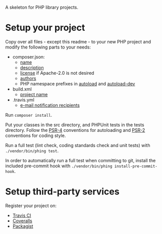 A skeleton for PHP library projects.

# Setup your project

Copy over all files - except this readme - to your new PHP project and modify
the following parts to your needs:

- composer.json:
  - [name]
  - [description]
  - [license] if Apache-2.0 is not desired
  - [authors]
  - PHP namespace prefixes in [autoload] and [autoload-dev]
- build.xml
  - [project name][Phing project name]
- .travis.yml
  - [e-mail notification recipients][Travis CI e-mail notifications]

Run `composer install`.

Put your classes in the src directory, and PHPUnit tests in the tests directory. 
Follow the [PSR-4] conventions for autoloading and [PSR-2] conventions for coding
style.

Run a full test (lint check, coding standards check and unit tests) with 
`./vendor/bin/phing test`.

In order to automatically run a full test when committing to git, install the
included pre-commit hook with `./vendor/bin/phing install-pre-commit-hook`.

# Setup third-party services

Register your project on:

- [Travis CI]
- [Coveralls]
- [Packagist]


[name]: https://getcomposer.org/doc/04-schema.md#name
[description]: https://getcomposer.org/doc/04-schema.md#description
[license]: https://getcomposer.org/doc/04-schema.md#license
[authors]: https://getcomposer.org/doc/04-schema.md#authors
[autoload]: https://getcomposer.org/doc/04-schema.md#psr-4
[autoload-dev]: https://getcomposer.org/doc/04-schema.md#autoload-dev
[Phing project name]: https://www.phing.info/docs/guide/trunk/ch04s02.html
[Travis CI e-mail notifications]: http://docs.travis-ci.com/user/notifications/#Email-notifications
[PSR-4]: http://www.php-fig.org/psr/psr-4/
[PSR-2]: http://www.php-fig.org/psr/psr-2/
[Travis CI]: https://travis-ci.org/
[Packagist]: https://packagist.org/
[Coveralls]: https://coveralls.io/
